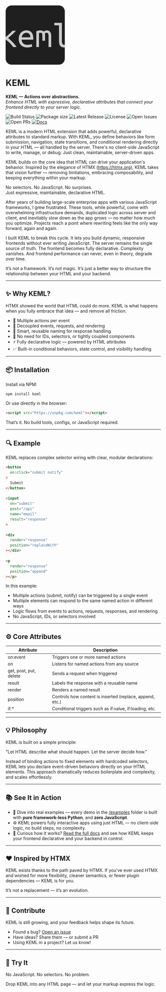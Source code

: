 ![Logo](docs/img/logo192.png)

# KEML

**KEML — Actions over abstractions.**  
*Enhance HTML with expressive, declarative attributes that connect your frontend
directly to your server logic.*

![Build Status](https://github.com/thealjey/keml/actions/workflows/pr-check.yml/badge.svg)
![Package size](https://img.shields.io/packagephobia/minzip/keml?style=flat)
![Latest Release](https://img.shields.io/npm/v/keml?style=flat)
![License](https://img.shields.io/github/license/thealjey/keml?style=flat)
![Open Issues](https://img.shields.io/github/issues/thealjey/keml?style=flat)
![Open PRs](https://img.shields.io/github/issues-pr/thealjey/keml?style=flat)
[![Docs](https://img.shields.io/badge/docs-online-blue)](https://thealjey.github.io/keml/)

KEML is a modern HTML extension that adds powerful, declarative attributes to
standard markup. With KEML, you define behaviors like form submission,
navigation, state transitions, and conditional rendering directly in your HTML
— all handled by the server. There's no client-side JavaScript to write, manage,
or debug. Just clean, maintainable, server-driven apps.

KEML builds on the core idea that HTML can drive your application's behavior.
Inspired by the elegance of HTMX (https://htmx.org), KEML takes that vision
further — removing limitations, embracing composability, and keeping everything
within your markup.

No selectors. No JavaScript. No surprises.  
Just expressive, maintainable, declarative HTML.

After years of building large-scale enterprise apps with various JavaScript
frameworks, I grew frustrated. These tools, while powerful, come with
overwhelming infrastructure demands, duplicated logic across server and client,
and inevitably slow down as the app grows — no matter how much you optimize.
Projects reach a point where rewriting feels like the only way forward, again
and again.

I built KEML to break this cycle. It lets you build dynamic, responsive
frontends without ever writing JavaScript. The server remains the single source
of truth. The frontend becomes fully declarative. Complexity vanishes. And
frontend performance can never, even in theory, degrade over time.

It’s not a framework. It’s not magic. It’s just a better way to structure the
relationship between your HTML and your backend.

---

## ✨ Why KEML?

HTMX showed the world that HTML could do more.
KEML is what happens when you fully embrace that idea — and remove all friction.

- 🔄 Multiple actions per event
- 🎯 Decoupled events, requests, and rendering
- 🧠 Smart, reusable naming for response handling
- 🧩 No need for IDs, selectors, or tightly coupled components
- ⚡️ Fully declarative logic — powered by HTML attributes
- ✅ Built-in conditional behaviors, state control, and visibility handling

---

## 📦 Installation

Install via NPM:
```bash
npm install keml
```
Or use directly in the browser:
```html
<script src="https://unpkg.com/keml"></script>
```
That’s it. No build tools, configs, or JavaScript required.

---

## 🔍 Example

KEML replaces complex selector wiring with clear, modular declarations:
```html
<button
  on:click="submit notify"
>
  Submit
</button>

<input
  on="submit"
  post="/api"
  name="email"
  result="response"
>

<div
  render="response"
  position="replaceWith"
></div>

<p
  render="response"
  position="append"
></p>
```
In this example:

- Multiple actions (submit, notify) can be triggered by a single event
- Multiple elements can respond to the same named action in different ways
- Logic flows from events to actions, requests, responses, and rendering
- No JavaScript, IDs, or selectors involved

---

## ⚙️ Core Attributes

| Attribute               | Description                                      |
|-------------------------|-------------------------------------------------|
| on:event                | Triggers one or more named actions               |
| on                      | Listens for named actions from any source        |
| get, post, put, delete  | Sends a request when triggered                    |
| result                  | Labels the response with a reusable name         |
| render                  | Renders a named result                            |
| position                | Controls how content is inserted (replace, append, etc.) |
| if:*                    | Conditional triggers such as if:value, if:loading, etc. |

---

## 💡 Philosophy

KEML is built on a simple principle:

"Let HTML describe what should happen. Let the server decide how."

Instead of binding actions to fixed elements with hardcoded selectors, KEML lets you declare event-driven behaviors directly on your HTML elements.
This approach dramatically reduces boilerplate and complexity, and scales effortlessly.

---

## 📚 See It in Action

- 🧪 Dive into real examples — every demo in the [/examples](https://github.com/thealjey/keml/tree/main/examples) folder is built with **pure framework-less Python**, and **zero JavaScript**.
- ⚙️ KEML powers fully interactive apps using just HTML — no client-side logic, no build steps, no complexity.
- 📖 Curious how it works? [Read the full docs](https://thealjey.github.io/keml) and see how KEML keeps your frontend declarative and your backend in control.

---

## ❤️ Inspired by HTMX

KEML exists thanks to the path paved by HTMX.
If you’ve ever used HTMX and wished for more flexibility, cleaner semantics, or
fewer plugin dependencies — KEML is for you.

It’s not a replacement — it’s an evolution.

---

## 🙌 Contribute

KEML is still growing, and your feedback helps shape its future.

- Found a bug? [Open an issue](https://github.com/thealjey/keml/issues)
- Have ideas? Share them — or submit a PR
- Using KEML in a project? Let us know!

---

## 🌱 Try It

No JavaScript. No selectors. No problem.

Drop KEML into any HTML page — and let your markup express the logic.
